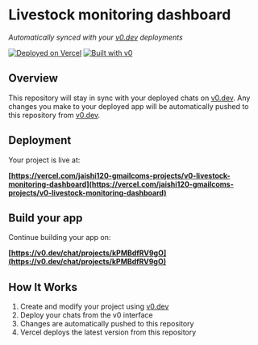 # Livestock monitoring dashboard

*Automatically synced with your [v0.dev](https://v0.dev) deployments*

[![Deployed on Vercel](https://img.shields.io/badge/Deployed%20on-Vercel-black?style=for-the-badge&logo=vercel)](https://vercel.com/jaishi120-gmailcoms-projects/v0-livestock-monitoring-dashboard)
[![Built with v0](https://img.shields.io/badge/Built%20with-v0.dev-black?style=for-the-badge)](https://v0.dev/chat/projects/kPMBdfRV9gO)

## Overview

This repository will stay in sync with your deployed chats on [v0.dev](https://v0.dev).
Any changes you make to your deployed app will be automatically pushed to this repository from [v0.dev](https://v0.dev).

## Deployment

Your project is live at:

**[https://vercel.com/jaishi120-gmailcoms-projects/v0-livestock-monitoring-dashboard](https://vercel.com/jaishi120-gmailcoms-projects/v0-livestock-monitoring-dashboard)**

## Build your app

Continue building your app on:

**[https://v0.dev/chat/projects/kPMBdfRV9gO](https://v0.dev/chat/projects/kPMBdfRV9gO)**

## How It Works

1. Create and modify your project using [v0.dev](https://v0.dev)
2. Deploy your chats from the v0 interface
3. Changes are automatically pushed to this repository
4. Vercel deploys the latest version from this repository